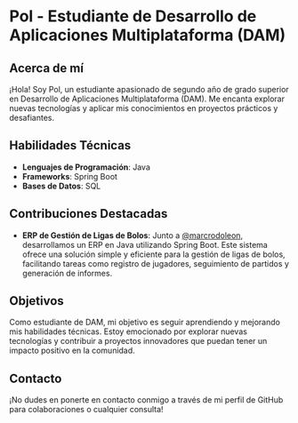 # Pol - Estudiante de Desarrollo de Aplicaciones Multiplataforma (DAM)

## Acerca de mí
¡Hola! Soy Pol, un estudiante apasionado de segundo año de grado superior en Desarrollo de Aplicaciones Multiplataforma (DAM). Me encanta explorar nuevas tecnologías y aplicar mis conocimientos en proyectos prácticos y desafiantes.

## Habilidades Técnicas
- **Lenguajes de Programación**: Java
- **Frameworks**: Spring Boot
- **Bases de Datos**: SQL

## Contribuciones Destacadas
- **ERP de Gestión de Ligas de Bolos**: Junto a [@marcrodoleon](https://github.com/marcrodoleon), desarrollamos un ERP en Java utilizando Spring Boot. Este sistema ofrece una solución simple y eficiente para la gestión de ligas de bolos, facilitando tareas como registro de jugadores, seguimiento de partidos y generación de informes.

## Objetivos
Como estudiante de DAM, mi objetivo es seguir aprendiendo y mejorando mis habilidades técnicas. Estoy emocionado por explorar nuevas tecnologías y contribuir a proyectos innovadores que puedan tener un impacto positivo en la comunidad.

## Contacto
¡No dudes en ponerte en contacto conmigo a través de mi perfil de GitHub para colaboraciones o cualquier consulta!
